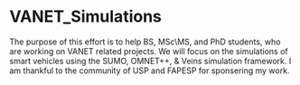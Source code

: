 # VANET_Simulations
The purpose of this effort is to help BS, MSc\MS, and PhD students, who are working on VANET related projects. 
We will focus on the simulations of smart vehicles using the SUMO, OMNET++, & Veins simulation framework. 
I am thankful to the community of USP and FAPESP for sponsering my work.
